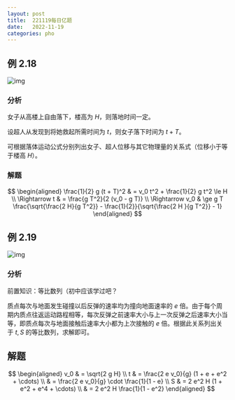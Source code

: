 ```yaml
---
layout: post
title:  221119每日亿题
date:   2022-11-19
categories: pho
---
```

## 例 2.18

![img](https://lyccrius.oss-cn-beijing.aliyuncs.com/pho/221119-2.18.jpg)

### 分析

女子从高楼上自由落下，楼高为 $H$，则落地时间一定。

设超人从发现到将她救起所需时间为 $t$，则女子落下时间为 $t + T$。

可根据落体运动公式分别列出女子、超人位移与其它物理量的关系式（位移小于等于楼高 $H$）。

### 解题

$$
\begin{aligned}
	\frac{1}{2} g (t + T)^2 & = v_0 t^2 + \frac{1}{2} g t^2 \le H \\
	\Rightarrow t & = \frac{g T^2}{2 (v_0 - g T)} \\
	\Rightarrow v_0 & \ge g T \frac{\sqrt{\frac{2 H}{g T^2}} - \frac{1}{2}}{\sqrt{\frac{2 H }{g T^2}} - 1}
\end{aligned}
$$

## 例 2.19

![img](https://lyccrius.oss-cn-beijing.aliyuncs.com/pho/221119-2.19.jpg)

### 分析

前置知识：等比数列（初中应该学过吧？

质点每次与地面发生碰撞以后反弹的速率均为撞向地面速率的 $e$ 倍。由于每个周期内质点往返运动路程相等，每次反弹之前速率大小与上一次反弹之后速率大小当等，即质点每次与地面接触后速率大小都为上次接触的 $e$ 倍。根据此关系列出关于 $t, S$ 的等比数列，求解即可。


## 解题

$$
\begin{aligned}
	v_0 & = \sqrt{2 g H} \\
	t & = \frac{2 e v_0}{g} (1 + e + e^2 + \cdots) \\
	& = \frac{2 e v_0}{g} \cdot \frac{1}{1 - e} \\
	S & = 2 e^2 H (1 + e^2 + e^4 + \cdots) \\
	& = 2 e^2 H \frac{1}{1 - e^2}
\end{aligned}
$$

